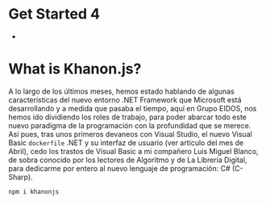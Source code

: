 # Get Started 4

-

# What is Khanon.js?

A lo largo de los últimos meses, hemos estado hablando de algunas características del nuevo entorno .NET Framework que Microsoft está desarrollando y a medida que pasaba el tiempo, aquí en Grupo EIDOS, nos hemos ido dividiendo los roles de trabajo, para poder abarcar todo este nuevo paradigma de la programación con la profundidad que se merece. Así pues, tras unos primeros devaneos con Visual Studio, el nuevo Visual Basic `dockerfile` .NET y su interfaz de usuario (ver artículo del mes de Abril), cedo los trastos de Visual Basic a mi compañero Luis Miguel Blanco, de sobra conocido por los lectores de Algoritmo y de La Librería Digital, para dedicarme por entero al nuevo lenguaje de programación: C# (C-Sharp).

`npm i khanonjs`

